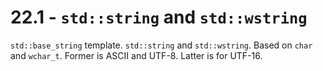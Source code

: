 # 22.1 - `std::string` and `std::wstring`

`std::base_string` template. `std::string` and `std::wstring`. Based on `char` and
`wchar_t`. Former is ASCII and UTF-8. Latter is for UTF-16.
